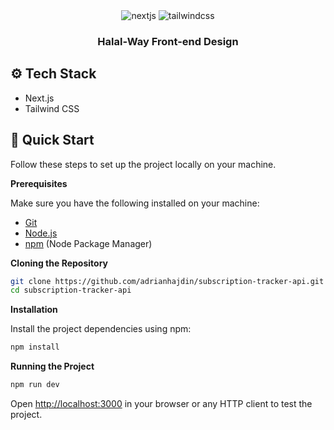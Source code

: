 <div align="center">
   <img src="https://img.shields.io/badge/Next.js-000000?style=for-the-badge&logo=nextdotjs&logoColor=white" alt="nextjs" /> 
   <img src="https://img.shields.io/badge/TailwindCSS-06B6D4?style=for-the-badge&logo=tailwindcss&logoColor=white" alt="tailwindcss"
</div>
  <h3 align="center">Halal-Way Front-end Design</h3>
</div>

## <a name="tech-stack">⚙️ Tech Stack</a>

- Next.js
- Tailwind CSS

## <a name="quick-start">🤸 Quick Start</a>

Follow these steps to set up the project locally on your machine.

**Prerequisites**

Make sure you have the following installed on your machine:

- [Git](https://git-scm.com/)
- [Node.js](https://nodejs.org/en)
- [npm](https://www.npmjs.com/) (Node Package Manager)

**Cloning the Repository**

```bash
git clone https://github.com/adrianhajdin/subscription-tracker-api.git
cd subscription-tracker-api
```

**Installation**

Install the project dependencies using npm:

```bash
npm install
```


**Running the Project**

```bash
npm run dev
```

Open [http://localhost:3000](http://localhost:5500) in your browser or any HTTP client to test the project.
